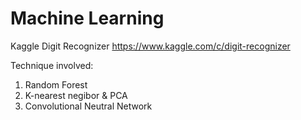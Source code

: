 # Machine Learning 

Kaggle Digit Recognizer
https://www.kaggle.com/c/digit-recognizer

Technique involved:
1. Random Forest
2. K-nearest negibor & PCA
3. Convolutional Neutral Network
